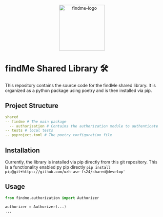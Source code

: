 <p align="center">
  <a href="https://github.com/uzh-ase-fs24" target="_blank">
    <img alt="findme-logo" height="150" src="https://github.com/uzh-ase-fs24/workspace/wiki/logos/findMe_square_solid.png"/>
  </a>
</p>

# findMe Shared Library 🛠️

This repository contains the source code for the findMe shared library. It is organized as a python package using poetry
and is then installed via pip.

## Project Structure

```yaml
shared
-- findme # The main package
  -- authorization # Contains the authorization module to authenticate the findme API
-- tests # local tests
-- pyproject.toml # The poetry configuration file
```

## Installation

Currently, the library is installed via pip directly from this git repository. This is a functionality enabled py pip
directly `pip install pip@git+https://github.com/uzh-ase-fs24/shared@develop'`

## Usage

```python
from findme.authorization import Authorizer

authorizer = Authorizer(...)
...
```
